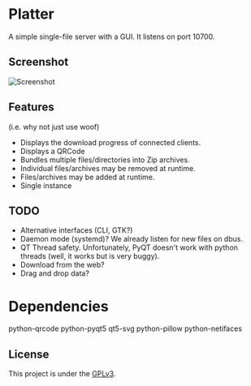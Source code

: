 Platter
=======

A simple single-file server with a GUI. It listens on port 10700.

Screenshot
----------

![Screenshot](https://raw.github.com/Stebalien/platter/screenshots/screenshot.png)

Features
--------
(i.e. why not just use woof)

* Displays the download progress of connected clients.
* Displays a QRCode
* Bundles multiple files/directories into Zip archives.
* Individual files/archives may be removed at runtime.
* Files/archives may be added at runtime.
* Single instance

TODO
----

* Alternative interfaces (CLI, GTK?)
* Daemon mode (systemd)? We already listen for new files on dbus.
* QT Thread safety. Unfortunately, PyQT doesn't work with python threads (well,
  it works but is very buggy).
* Download from the web?
* Drag and drop data?

Dependencies
============

python-qrcode
python-pyqt5
qt5-svg
python-pillow
python-netifaces


License
-------

This project is under the [GPLv3](http://www.gnu.org/licenses/gpl.html).


